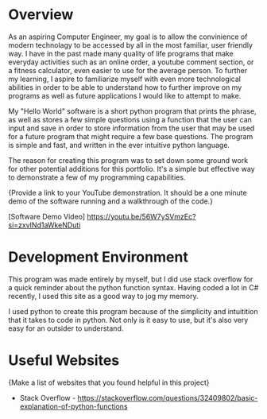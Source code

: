 # Overview

As an aspiring Computer Engineer, my goal is to allow the convinience of modern technolagy to be accessed by all in the most familiar, user friendly way. I have in the past made many quality of life programs that make everyday activities such as an online order, a youtube comment section, or a fitness calculator, even easier to use for the average person. To further my learning, I aspire to familiarize myself with even more technological abilities in order to be able to understand how to further improve on my programs as well as future applications I would like to attempt to make.

My "Hello World" software is a short python program that prints the phrase, as well as stores a few simple questions using a function that the user can input and save in order to store information from the user that may be used for a future program that might require a few base questions. The program is simple and fast, and written in the ever intuitive python language.

The reason for creating this program was to set down some ground work for other potential additions for this portfolio. It's a simple but effective way to demonstrate a few of my programming capabilities.

{Provide a link to your YouTube demonstration.  It should be a one minute demo of the software running and a walkthrough of the code.}

[Software Demo Video] https://youtu.be/56W7ySVmzEc?si=zxvINd1aWkeNDuti


# Development Environment

This program was made entirely by myself, but I did use stack overflow for a quick reminder about the python function syntax. Having coded a lot in C# recently, I used this site as a good way to jog my memory.

I used python to create this program because of the simplicity and intuitition that it takes to code in python. Not only is it easy to use, but it's also very easy for an outsider to understand.

# Useful Websites

{Make a list of websites that you found helpful in this project}
* Stack Overflow - https://stackoverflow.com/questions/32409802/basic-explanation-of-python-functions